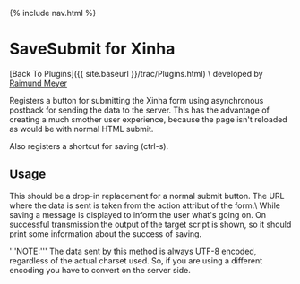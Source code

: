 {% include nav.html %}

# SaveSubmit for Xinha
[Back To Plugins]({{ site.baseurl }}/trac/Plugins.html) \\
developed by [Raimund Meyer](http://xinha.raimundmeyer.de)

Registers a button for submitting the Xinha form using asynchronous postback for sending the data to the server. This has the advantage of creating a much smother user experience, because the page isn't reloaded as would be with normal HTML submit.

Also registers a shortcut for saving (ctrl-s).

## Usage
This should be a drop-in replacement for a normal submit button. The URL where the data is sent is taken from the action attribut of the form.\\
While saving a message is displayed to inform the user what's going on.
On successful transmission the output of the target script is shown, so it should print some information
about the success of saving.

'''NOTE:''' The data sent by this method is always UTF-8 encoded, regardless of the actual charset used. So, if you 
are using a different encoding you have to convert on the server side.

